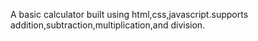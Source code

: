 A basic calculator built using html,css,javascript.supports addition,subtraction,multiplication,and division.
